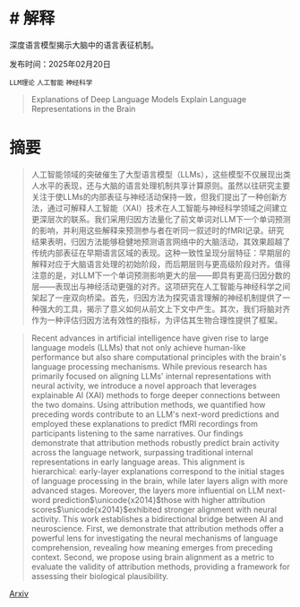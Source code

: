 # # 解释
深度语言模型揭示大脑中的语言表征机制。

发布时间：2025年02月20日

`LLM理论` `人工智能` `神经科学`

> Explanations of Deep Language Models Explain Language Representations in the Brain

# 摘要

> 人工智能领域的突破催生了大型语言模型（LLMs），这些模型不仅展现出类人水平的表现，还与大脑的语言处理机制共享计算原则。虽然以往研究主要关注于使LLMs的内部表征与神经活动保持一致，但我们提出了一种创新方法，通过可解释人工智能（XAI）技术在人工智能与神经科学领域之间建立更深层次的联系。我们采用归因方法量化了前文单词对LLM下一个单词预测的影响，并利用这些解释来预测参与者在听同一叙述时的fMRI记录。研究结果表明，归因方法能够稳健地预测语言网络中的大脑活动，其效果超越了传统内部表征在早期语言区域的表现。这种一致性呈现分层特征：早期层的解释对应于大脑语言处理的初始阶段，而后期层则与更高级阶段对齐。值得注意的是，对LLM下一个单词预测影响更大的层——即具有更高归因分数的层——表现出与神经活动更强的对齐。这项研究在人工智能与神经科学之间架起了一座双向桥梁。首先，归因方法为探究语言理解的神经机制提供了一种强大的工具，揭示了意义如何从前文上下文中产生。其次，我们将脑对齐作为一种评估归因方法有效性的指标，为评估其生物合理性提供了框架。

> Recent advances in artificial intelligence have given rise to large language models (LLMs) that not only achieve human-like performance but also share computational principles with the brain's language processing mechanisms. While previous research has primarily focused on aligning LLMs' internal representations with neural activity, we introduce a novel approach that leverages explainable AI (XAI) methods to forge deeper connections between the two domains. Using attribution methods, we quantified how preceding words contribute to an LLM's next-word predictions and employed these explanations to predict fMRI recordings from participants listening to the same narratives. Our findings demonstrate that attribution methods robustly predict brain activity across the language network, surpassing traditional internal representations in early language areas. This alignment is hierarchical: early-layer explanations correspond to the initial stages of language processing in the brain, while later layers align with more advanced stages. Moreover, the layers more influential on LLM next-word prediction$\unicode{x2014}$those with higher attribution scores$\unicode{x2014}$exhibited stronger alignment with neural activity. This work establishes a bidirectional bridge between AI and neuroscience. First, we demonstrate that attribution methods offer a powerful lens for investigating the neural mechanisms of language comprehension, revealing how meaning emerges from preceding context. Second, we propose using brain alignment as a metric to evaluate the validity of attribution methods, providing a framework for assessing their biological plausibility.

[Arxiv](https://arxiv.org/abs/2502.14671)